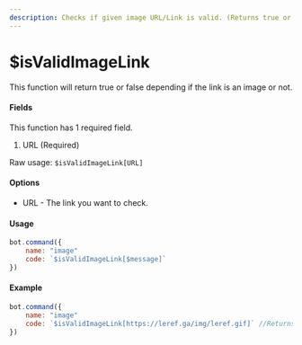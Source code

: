 ```yaml
---
description: Checks if given image URL/Link is valid. (Returns true or false)
---
```


# $isValidImageLink

This function will return true or false depending if the link is an image or not.

#### Fields

This function has 1 required field.

1. URL \(Required\)

Raw usage: `$isValidImageLink[URL]`

#### Options

* URL - The link you want to check.

#### Usage

```javascript
bot.command({
    name: "image"
    code: `$isValidImageLink[$message]`
})
```

#### Example

```javascript
bot.command({
    name: "image"
    code: `$isValidImageLink[https://leref.ga/img/leref.gif]` //Returns true
})
```

